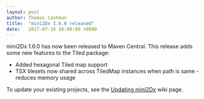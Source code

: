 ```yaml
---
layout: post
author: Thomas Cashman
title:  "mini2Dx 1.6.0 released"
date:   2017-07-16 16:00:00 +0000
---
```


mini2Dx 1.6.0 has now been released to Maven Central. This release adds some new features to the Tiled package:

 * Added hexagonal Tiled map support
 * TSX tilesets now shared across TiledMap instances when path is same - reduces memory usage

To update your existing projects, see the [Updating mini2Dx](https://github.com/mini2Dx/mini2Dx/wiki/Updating-mini2Dx) wiki page.
<!--more-->